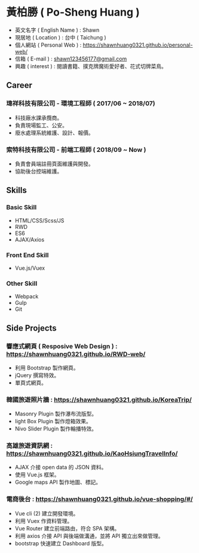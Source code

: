 # 黃柏勝 ( Po-Sheng Huang )
* 英文名字 ( English Name ) : Shawn
* 現居地 ( Location ) : 台中 ( Taichung )
* 個人網站 ( Personal Web ) : https://shawnhuang0321.github.io/personal-web/
* 信箱 ( E-mail ) : shawn123456177@gmail.com
* 興趣 ( interest ) : 閱讀書籍、撲克牌魔術愛好者、花式切牌菜鳥。

## Career

### 瑋祥科技有限公司 - 環境工程師 ( 2017/06 ~ 2018/07)

* 科技廠水課承攬商。
* 負責現場監工、公安。
* 廢水處理系統維護、設計、報價。

### 索特科技有限公司 - 前端工程師 ( 2018/09 ~ Now )

* 負責會員端註冊頁面維護與開發。
* 協助後台控端維護。

## Skills

### Basic Skill

* HTML/CSS/Scss/JS
* RWD
* ES6
* AJAX/Axios

### Front End Skill

* Vue.js/Vuex

### Other Skill

* Webpack
* Gulp
* Git

## Side Projects

### 響應式網頁 ( Resposive Web Design ) : https://shawnhuang0321.github.io/RWD-web/

* 利用 Bootstrap 製作網頁。
* jQuery 撰寫特效。
* 單頁式網頁。

### 韓國旅遊照片牆 : https://shawnhuang0321.github.io/KoreaTrip/

* Masonry Plugin 製作瀑布流版型。 
* light Box Plugin 製作燈箱效果。 
* Nivo Slider Plugin 製作輪播特效。
  
### 高雄旅遊資訊網 : https://shawnhuang0321.github.io/KaoHsiungTravelInfo/

* AJAX 介接 open data 的 JSON 資料。
* 使用 Vue.js 框架。
* Google maps API 製作地圖、標記。

### 電商後台 : https://shawnhuang0321.github.io/vue-shopping/#/

* Vue cli (2) 建立開發環境。
* 利用 Vuex 作資料管理。
* Vue Router 建立前端路由，符合 SPA 架構。
* 利用 axios 介接 API 與後端做溝通，並將 API 獨立出來做管理。
* bootstrap 快速建立 Dashboard 版型。
